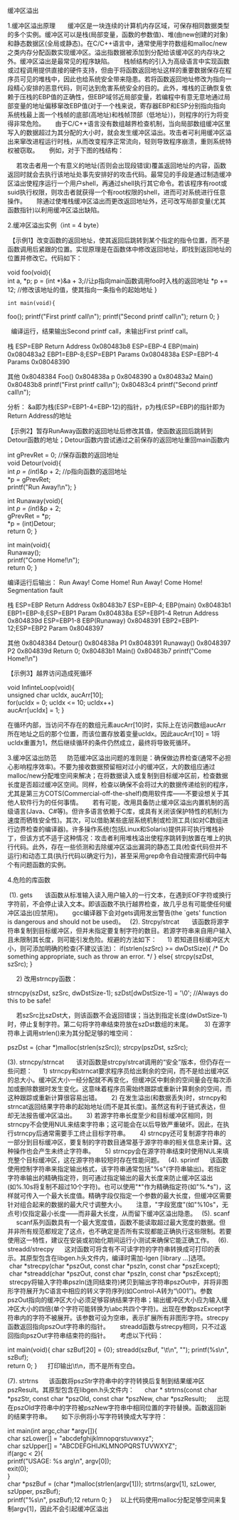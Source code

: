 缓冲区溢出



1.缓冲区溢出原理
     
缓冲区是一块连续的计算机内存区域，可保存相同数据类型的多个实例。缓冲区可以是栈(局部变量，函数的参数值)、堆(由new创建的对象)和静态数据区(全局或静态)。在C/C++语言中，通常使用字符数组和malloc/new之类内存分配函数实现缓冲区。溢出指数据被添加到分配给该缓冲区的内存块之外。缓冲区溢出是最常见的程序缺陷。
     栈帧结构的引入为高级语言中实现函数或过程调用提供直接的硬件支持，但由于将函数返回地址这样的重要数据保存在程序员可见的堆栈中，因此也给系统安全带来隐患。若将函数返回地址修改为指向一段精心安排的恶意代码，则可达到危害系统安全的目的。此外，堆栈的正确恢复依赖于压栈的EBP值的正确性，但EBP域邻近局部变量，若编程中有意无意地通过局部变量的地址偏移窜改EBP值(对于一个栈来说，寄存器EBP和ESP分别指向指向系统栈最上面一个栈帧的底部(高地址)和栈帧顶部（低地址）)，则程序的行为将变得非常危险。
     由于C/C++语言没有数组越界检查机制，当向局部数组缓冲区里写入的数据超过为其分配的大小时，就会发生缓冲区溢出。攻击者可利用缓冲区溢出来窜改进程运行时栈，从而改变程序正常流向，轻则导致程序崩溃，重则系统特权被窃取。
     例如，对于下图的栈结构：

     若攻击者用一个有意义的地址(否则会出现段错误)覆盖返回地址的内容，函数返回时就会去执行该地址处事先安排好的攻击代码。最常见的手段是通过制造缓冲区溢出使程序运行一个用户shell，再通过shell执行其它命令。若该程序有root或suid执行权限，则攻击者就获得一个有root权限的shell，进而可对系统进行任意操作。
     除通过使堆栈缓冲区溢出而更改返回地址外，还可改写局部变量(尤其函数指针)以利用缓冲区溢出缺陷。

2.缓冲区溢出实例（int = 4 byte）

 【示例1】改变函数的返回地址，使其返回后跳转到某个指定的指令位置，而不是函数调用后紧跟的位置。实现原理是在函数体中修改返回地址，即找到返回地址的位置并修改它。代码如下：
 	

void foo(void){      
int a, *p; 
p = (int *)&a + 3;//让p指向main函数调用foo时入栈的返回地址
*p += 12;    //修改该地址的值，使其指向一条指令的起始地址 
 	} 

 	int main(void){      
foo(); 
printf("First printf call\n");
printf("Second printf call\n");
return 0;
}

  编译运行，结果输出Second printf call，未输出First printf call。

栈
ESP=EBP	Return Address	0x080483b8
ESP=EBP-4	EBP(main)	0x080483a2
EBP1=EBP-8;ESP=EBP1	Params	0x0804838a
ESP=EBP1-4	Params	0x08048390


其他
0x8048384	Foo()
0x804838a	p
0x8048390	a
0x80483a2	Main()
0x80483b8	printf("First printf call\n");
0x80483c4	printf("Second printf call\n");

分析：
&a即为栈(ESP=EBP1-4=EBP-12)的指针，p为栈(ESP=EBP)的指针即为Return Address的地址

【示例2】暂存RunAway函数的返回地址后修改其值，使函数返回后跳转到Detour函数的地址；Detour函数内尝试通过之前保存的返回地址重回main函数内


int gPrevRet = 0; //保存函数的返回地址  
void Detour(void){      
int *p = (int*)&p + 2;  //p指向函数的返回地址      
*p = gPrevRet;      
printf("Run Away!\n"); 
}  


int Runaway(void){     
int *p = (int*)&p + 2;    
gPrevRet = *p;     
*p = (int)Detour;   
return 0;
}

int main(void){     
Runaway();     
printf("Come Home!\n");     
return 0;
}


编译运行后输出：
Run Away!
Come Home!
Run Away!
Come Home!
Segmentation fault

栈
ESP=EBP	Return Address	0x80483b7
ESP=EBP-4;	EBP(main)	0x80483b1
EBP1=EBP-8;ESP=EBP1	Param	0x804838a
ESP=EBP1-4	Retrun Address	0x804839d
ESP=EBP1-8	EBP(Runaway)	0x8048391
EBP2=EBP1-12;ESP=EBP2	Param	0x8048397

其他
0x8048384	Detour()
0x804838a	P1
0x8048391	Runaway()
0x8048397	P2
0x804839d	Return 0;
0x80483b1	Main()
0x80483b7	printf("Come Home!\n")



【示例3】越界访问造成死循环

void InfinteLoop(void){     
unsigned char ucIdx, aucArr[10];      
for(ucIdx = 0; ucIdx <= 10; ucIdx++)         
aucArr[ucIdx] = 1;
}

在循环内部，当访问不存在的数组元素aucArr[10]时，实际上在访问数组aucArr所在地址之后的那个位置，而该位置存放着变量ucIdx。因此aucArr[10] = 1将ucIdx重置为1，然后继续循环的条件仍然成立，最终将导致死循环。


3.缓冲区溢出防范
    
 防范缓冲区溢出问题的准则是：确保做边界检查(通常不必担心影响程序效率)。不要为接收数据预留相对过小的缓冲区，大的数组应通过malloc/new分配堆空间来解决；在将数据读入或复制到目标缓冲区前，检查数据长度是否超过缓冲区空间。同样，检查以确保不会将过大的数据传递给别的程序，尤其是第三方COTS(Commercial-off-the-shelf)商用软件库——不要设想关于其他人软件行为的任何事情。
     若有可能，改用具备防止缓冲区溢出内置机制的高级语言(Java、C#等)。但许多语言依赖于C库，或具有关闭该保护特性的机制(为速度而牺牲安全性)。其次，可以借助某些底层系统机制或检测工具(如对C数组进行边界检查的编译器)。许多操作系统(包括Linux和Solaris)提供非可执行堆栈补丁，但该方式不适于这种情况：攻击者利用堆栈溢出使程序跳转到放置在堆上的执行代码。此外，存在一些侦测和去除缓冲区溢出漏洞的静态工具(检查代码但并不运行)和动态工具(执行代码以确定行为)，甚至采用grep命令自动搜索源代码中每个有问题函数的实例。


4.危险的库函数

 (1). gets
     
该函数从标准输入读入用户输入的一行文本，在遇到EOF字符或换行字符前，不会停止读入文本。即该函数不执行越界检查，故几乎总有可能使任何缓冲区溢出(应禁用)。
     gcc编译器下会对gets调用发出警告(the `gets' function is dangerous and should not be used)。
  
(2). Strcpy/strcat
     
该函数将源字符串复制到目标缓冲区，但并未指定要复制字符的数目。若源字符串来自用户输入且未限制其长度，则可能引发危险。规避的方法如下：
     1) 若知道目标缓冲区大小，则可添加明确的检查(不建议该法)：
if(strlen(szSrc) >= dwDstSize){
     /* Do something appropriate, such as throw an error. */
} else{
     strcpy(szDst, szSrc);
 }


     2) 改用strncpy函数：

strncpy(szDst, szSrc, dwDstSize-1); 
szDst[dwDstSize-1] = '\0';  //Always do this to be safe!

     若szSrc比szDst大，则该函数不会返回错误；当达到指定长度(dwDstSize-1)时，停止复制字符。第二句将字符串结束符放在szDst数组的末尾。
     
3) 在源字符串上调用strlen()来为其分配足够的堆空间：

pszDst = (char *)malloc(strlen(szSrc));
strcpy(pszDst, szSrc);

(3). strncpy/strncat
     
该对函数是strcpy/strcat调用的“安全”版本，但仍存在一些问题：
     1) strncpy和strncat要求程序员给出剩余的空间，而不是给出缓冲区的总大小。缓冲区大小一经分配就不再变化，但缓冲区中剩余的空间量会在每次添加或删除数据时发生变化。这意味着程序员需始终跟踪或重新计算剩余的空间，而这种跟踪或重新计算很容易出错。
     2) 在发生溢出(和数据丢失)时，strncpy和strncat返回结果字符串的起始地址(而不是其长度)。虽然这有利于链式表达，但却无法报告缓冲区溢出。
     3) 若源字符串长度至少和目标缓冲区相同，则strncpy不会使用NUL来结束字符串；这可能会在以后导致严重破坏。因此，在执行strncpy后通常需要手工终止目标字符串。
     4) strncpy还可复制源字符串的一部分到目标缓冲区，要复制的字符数目通常基于源字符串的相关信息来计算。这种操作也会产生未终止字符串。
     5) strncpy会在源字符串结束时使用NUL来填充整个目标缓冲区，这在源字符串较短时存在性能问题。
 
(4). sprintf
    
 该函数使用控制字符串来指定输出格式，该字符串通常包括"%s"(字符串输出)。若指定字符串输出的精确指定符，则可通过指定输出的最大长度来防止缓冲区溢出(如%.10s将复制不超过10个字符)。也可以使用"*"作为精确指定符(如"%.*s")，这样就可传入一个最大长度值。精确字段仅指定一个参数的最大长度，但缓冲区需要针对组合起来的数据的最大尺寸调整大小。
     注意，"字段宽度"(如"%10s"，无点号)仅指定最小长度——而非最大长度，从而留下缓冲区溢出隐患。
  
(5). scanf
    	 scanf系列函数具有一个最大宽度值，函数不能读取超过最大宽度的数据。但并非所有规范都规定了这点，也不确定是否所有实现都能正确执行这些限制。若要使用这一特性，建议在安装或初始化期间运行小测试来确保它能正确工作。
 
(6). streadd/strecpy
     这对函数可将含有不可读字符的字符串转换成可打印的表示。其原型包含在libgen.h头文件内，编译时需加-lgen [library ...]选项。
     char *strecpy(char *pszOut, const char *pszIn, const char *pszExcept);
     char *streadd(char *pszOut, const char *pszIn, const char *pszExcept);
     strecpy将输入字符串pszIn(连同结束符)拷贝到输出字符串pszOut中，并将非图形字符展开为C语言中相应的转义字符序列(如Control-A转为“\001”)。参数pszOut指向的缓冲区大小必须足够容纳结果字符串；输出缓冲区大小应为输入缓冲区大小的四倍(单个字符可能转换为\abc共四个字符)。出现在参数pszExcept字符串内的字符不被展开。该参数可设为空串，表示扩展所有非图形字符。strecpy函数返回指向pszOut字符串的指针。
     streadd函数与strecpy相同，只不过返回指向pszOut字符串结束符的指针。
     考虑以下代码：

int main(void){
     	char szBuf[20] = {0};
   		streadd(szBuf, "\t\n", "");
     	printf(%s\n", szBuf);     
return 0; 
}
     打印输出\t\n，而不是所有空白。

(7). strtrns
     该函数将pszStr字符串中的字符转换后复制到结果缓冲区pszResult。其原型包含在libgen.h头文件内：
     char * strtrns(const char *pszStr, const char *pszOld, const char *pszNew, char *pszResult);
     出现在pszOld字符串中的字符被pszNew字符串中相同位置的字符替换。函数返回新的结果字符串。
     如下示例将小写字符转换成大写字符：

int main(int argc,char *argv[]){      
char szLower[] = "abcdefghijklmnopqrstuvwxyz";      
char szUpper[] = "ABCDEFGHIJKLMNOPQRSTUVWXYZ";      
if(argc < 2){          
printf("USAGE: %s arg\n", argv[0]);          
exit(0);      
}      
char *pszBuf = (char *)malloc(strlen(argv[1]));
strtrns(argv[1], szLower, szUpper, pszBuf);     
printf("%s\n", pszBuf);12     return 0;
 }
    以上代码使用malloc分配足够空间来复制argv[1]，因此不会引起缓冲区溢出


